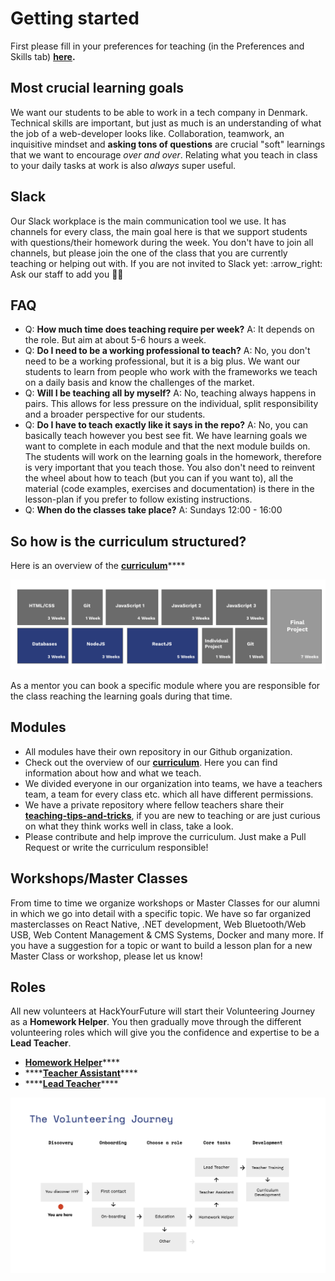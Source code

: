 # Getting started

First please fill in your preferences for teaching \(in the Preferences and Skills tab\) [**here**](https://forms.gle/cefozDVktRJ5nAzGA)**.**

## Most crucial learning goals

We want our students to be able to work in a tech company in Denmark. Technical skills are important, but just as much is an understanding of what the job of a web-developer looks like. Collaboration, teamwork, an inquisitive mindset and **asking tons of questions** are crucial "soft" learnings that we want to encourage _over and over_. Relating what you teach in class to your daily tasks at work is also _always_ super useful.

## Slack

Our Slack workplace is the main communication tool we use. It has channels for every class, the main goal here is that we support students with questions/their homework during the week. You don't have to join all channels, but please join the one of the class that you are currently teaching or helping out with. If you are not invited to Slack yet: :arrow\_right: Ask our staff to add you 👨‍💻

## FAQ

* Q: **How much time does teaching require per week?** A: It depends on the role. But aim at about 5-6 hours a week.
* Q: **Do I need to be a working professional to teach?** A: No, you don't need to be a working professional, but it is a big plus. We want our students to learn from people who work with the frameworks we teach on a daily basis and know the challenges of the market.
* Q: **Will I be teaching all by myself?** A: No, teaching always happens in pairs. This allows for less pressure on the individual, split responsibility and a broader perspective for our students.
* Q: **Do I have to teach exactly like it says in the repo?** A: No, you can basically teach however you best see fit. We have learning goals we want to complete in each module and that the next module builds on. The students will work on the learning goals in the homework, therefore is very important that you teach those. You also don't need to reinvent the wheel about how to teach \(but you can if you want to\), all the material \(code examples, exercises and documentation\) is there in the lesson-plan if you prefer to follow existing instructions.
* Q: **When do the classes take place?** A: Sundays 12:00 - 16:00

## So how is the curriculum structured?

Here is an overview of the [**curriculum**](https://github.com/HackYourFuture-CPH/curriculum)\*\*\*\*

![Curriculum graphic + project](https://raw.githubusercontent.com/HackYourFuture-CPH/curriculum/master/curriculum_2020.png)

As a mentor you can book a specific module where you are responsible for the class reaching the learning goals during that time.

## Modules

* All modules have their own repository in our Github organization.
* Check out the overview of our [**curriculum**](https://github.com/HackYourFuture-CPH/curriculum). Here you can find information about how and what we teach.
* We divided everyone in our organization into teams, we have a teachers team, a team for every class etc. which all have different permissions.
* We have a private repository where fellow teachers share their [**teaching-tips-and-tricks**](https://github.com/HackYourFuture/teaching_tips_tricks), if you are new to teaching or are just curious on what they think works well in class, take a look.
* Please contribute and help improve the curriculum. Just make a Pull Request or write the curriculum responsible!

## Workshops/Master Classes

From time to time we organize workshops or Master Classes for our alumni in which we go into detail with a specific topic. We have so far organized masterclasses on React Native, .NET development, Web Bluetooth/Web USB, Web Content Management & CMS Systems, Docker and many more. If you have a suggestion for a topic or want to build a lesson plan for a new Master Class or workshop, please let us know!

## Roles

All new volunteers at HackYourFuture will start their Volunteering Journey as a **Homework Helper**. You then gradually move through the different volunteering roles which will give you the confidence and expertise to be a **Lead Teacher**.

* [**Homework Helper**](roles/homework-helper.md)\*\*\*\*
* \*\*\*\*[**Teacher Assistant**](roles/teaching-assistant.md)\*\*\*\*
* \*\*\*\*[**Lead Teacher**](roles/lead-teacher.md)\*\*\*\*

![Volunteering Journey](.gitbook/assets/volunteering-journey.png)

